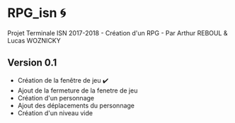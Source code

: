 # RPG_isn  :cyclone:
Projet Terminale ISN 2017-2018 - Création d'un RPG - Par Arthur REBOUL & Lucas WOZNICKY
## Version 0.1
- Création de la fenêtre de jeu  :heavy_check_mark:
- Ajout de la fermeture de la fenetre de jeu
- Création d'un personnage
- Ajout des déplacements du personnage
- Création d'un niveau vide
